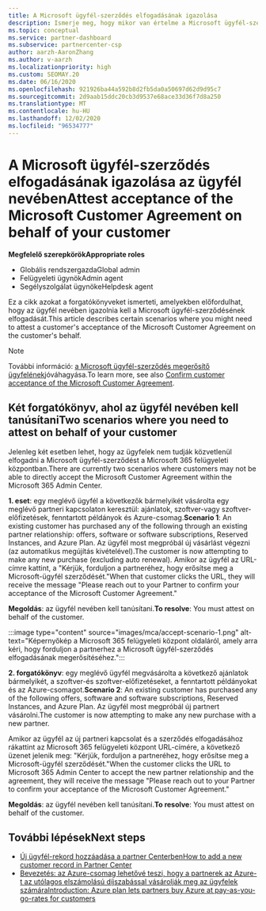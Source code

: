 ```yaml
---
title: A Microsoft ügyfél-szerződés elfogadásának igazolása
description: Ismerje meg, hogy mikor van értelme a Microsoft ügyfél-szerződés elfogadásának igazolására az ügyfél nevében.
ms.topic: conceptual
ms.service: partner-dashboard
ms.subservice: partnercenter-csp
author: aarzh-AaronZhang
ms.author: v-aarzh
ms.localizationpriority: high
ms.custom: SEOMAY.20
ms.date: 06/16/2020
ms.openlocfilehash: 921926ba44a592b8d2fb5da0a50697d62d9d95c7
ms.sourcegitcommit: 2d9aab15ddc20cb3d9537e68ace33d36f7d8a250
ms.translationtype: MT
ms.contentlocale: hu-HU
ms.lasthandoff: 12/02/2020
ms.locfileid: "96534777"
---
```

# <a name="attest-acceptance-of-the-microsoft-customer-agreement-on-behalf-of-your-customer"></a><span data-ttu-id="8699d-103">A Microsoft ügyfél-szerződés elfogadásának igazolása az ügyfél nevében</span><span class="sxs-lookup"><span data-stu-id="8699d-103">Attest acceptance of the Microsoft Customer Agreement on behalf of your customer</span></span>


<span data-ttu-id="8699d-104">**Megfelelő szerepkörök**</span><span class="sxs-lookup"><span data-stu-id="8699d-104">**Appropriate roles**</span></span>

- <span data-ttu-id="8699d-105">Globális rendszergazda</span><span class="sxs-lookup"><span data-stu-id="8699d-105">Global admin</span></span>
- <span data-ttu-id="8699d-106">Felügyeleti ügynök</span><span class="sxs-lookup"><span data-stu-id="8699d-106">Admin agent</span></span>
- <span data-ttu-id="8699d-107">Segélyszolgálat ügynöke</span><span class="sxs-lookup"><span data-stu-id="8699d-107">Helpdesk agent</span></span>

<span data-ttu-id="8699d-108">Ez a cikk azokat a forgatókönyveket ismerteti, amelyekben előfordulhat, hogy az ügyfél nevében igazolnia kell a Microsoft ügyfél-szerződésének elfogadását.</span><span class="sxs-lookup"><span data-stu-id="8699d-108">This article describes certain scenarios where you might need to attest a customer's acceptance of the Microsoft Customer Agreement on the customer's behalf.</span></span>

>[!NOTE]
><span data-ttu-id="8699d-109">További információ: [a Microsoft ügyfél-szerződés megerősítő ügyfelének](confirm-customer-agreement.md)jóváhagyása.</span><span class="sxs-lookup"><span data-stu-id="8699d-109">To learn more, see also [Confirm customer acceptance of the Microsoft Customer Agreement](confirm-customer-agreement.md).</span></span>

## <a name="two-scenarios-where-you-need-to-attest-on-behalf-of-your-customer"></a><span data-ttu-id="8699d-110">Két forgatókönyv, ahol az ügyfél nevében kell tanúsítani</span><span class="sxs-lookup"><span data-stu-id="8699d-110">Two scenarios where you need to attest on behalf of your customer</span></span>

<span data-ttu-id="8699d-111">Jelenleg két esetben lehet, hogy az ügyfelek nem tudják közvetlenül elfogadni a Microsoft ügyfél-szerződést a Microsoft 365 felügyeleti központban.</span><span class="sxs-lookup"><span data-stu-id="8699d-111">There are currently two scenarios where customers may not be able to directly accept the Microsoft Customer Agreement within the Microsoft 365 Admin Center.</span></span>

<span data-ttu-id="8699d-112">**1. eset**: egy meglévő ügyfél a következők bármelyikét vásárolta egy meglévő partneri kapcsolaton keresztül: ajánlatok, szoftver-vagy szoftver-előfizetések, fenntartott példányok és Azure-csomag.</span><span class="sxs-lookup"><span data-stu-id="8699d-112">**Scenario 1**: An existing customer has purchased any of the following through an existing partner relationship: offers, software or software subscriptions, Reserved Instances, and Azure Plan.</span></span> <span data-ttu-id="8699d-113">Az ügyfél most megpróbál új vásárlást végezni (az automatikus megújítás kivételével).</span><span class="sxs-lookup"><span data-stu-id="8699d-113">The customer is now attempting to make any new purchase (excluding auto renewal).</span></span> <span data-ttu-id="8699d-114">Amikor az ügyfél az URL-címre kattint, a "Kérjük, forduljon a partneréhez, hogy erősítse meg a Microsoft-ügyfél szerződését."</span><span class="sxs-lookup"><span data-stu-id="8699d-114">When that customer clicks the URL, they will receive the message "Please reach out to your Partner to confirm your acceptance of the Microsoft Customer Agreement."</span></span>  

<span data-ttu-id="8699d-115">**Megoldás**: az ügyfél nevében kell tanúsítani.</span><span class="sxs-lookup"><span data-stu-id="8699d-115">**To resolve**: You must attest on behalf of the customer.</span></span>

:::image type="content" source="images/mca/accept-scenario-1.png" alt-text="Képernyőkép a Microsoft 365 felügyeleti központ oldaláról, amely arra kéri, hogy forduljon a partnerhez a Microsoft ügyfél-szerződés elfogadásának megerősítéséhez.":::

<span data-ttu-id="8699d-117">**2. forgatókönyv**: egy meglévő ügyfél megvásárolta a következő ajánlatok bármelyikét, a szoftver-és szoftver-előfizetéseket, a fenntartott példányokat és az Azure-csomagot.</span><span class="sxs-lookup"><span data-stu-id="8699d-117">**Scenario 2**: An existing customer has purchased any of the following offers, software and software subscriptions, Reserved Instances, and Azure Plan.</span></span> <span data-ttu-id="8699d-118">Az ügyfél most megpróbál új partnert vásárolni.</span><span class="sxs-lookup"><span data-stu-id="8699d-118">The customer is now attempting to make any new purchase with a new partner.</span></span>

<span data-ttu-id="8699d-119">Amikor az ügyfél az új partneri kapcsolat és a szerződés elfogadásához rákattint az Microsoft 365 felügyeleti központ URL-címére, a következő üzenet jelenik meg: "Kérjük, forduljon a partneréhez, hogy erősítse meg a Microsoft-ügyfél szerződését."</span><span class="sxs-lookup"><span data-stu-id="8699d-119">When the customer clicks the URL to Microsoft 365 Admin Center to accept the new partner relationship and the agreement, they will receive the message "Please reach out to your Partner to confirm your acceptance of the Microsoft Customer Agreement."</span></span>  

<span data-ttu-id="8699d-120">**Megoldás**: az ügyfél nevében kell tanúsítani.</span><span class="sxs-lookup"><span data-stu-id="8699d-120">**To resolve**: You must attest on behalf of the customer.</span></span>  

## <a name="next-steps"></a><span data-ttu-id="8699d-121">További lépések</span><span class="sxs-lookup"><span data-stu-id="8699d-121">Next steps</span></span>

- [<span data-ttu-id="8699d-122">Új ügyfél-rekord hozzáadása a partner Centerben</span><span class="sxs-lookup"><span data-stu-id="8699d-122">How to add a new customer record in Partner Center</span></span>](add-a-new-customer.md)
- [<span data-ttu-id="8699d-123">Bevezetés: az Azure-csomag lehetővé teszi, hogy a partnerek az Azure-t az utólagos elszámolású díjszabással vásárolják meg az ügyfelek számára</span><span class="sxs-lookup"><span data-stu-id="8699d-123">Introduction: Azure plan lets partners buy Azure at pay-as-you-go-rates for customers</span></span>](azure-plan-lp.md)
